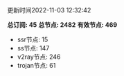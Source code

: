 更新时间2022-11-03 12:32:42

**总订阅: 45**
**总节点: 2482**
**有效节点: 469**
- ssr节点: 15
- ss节点: 147
- v2ray节点: 246
- trojan节点: 61
